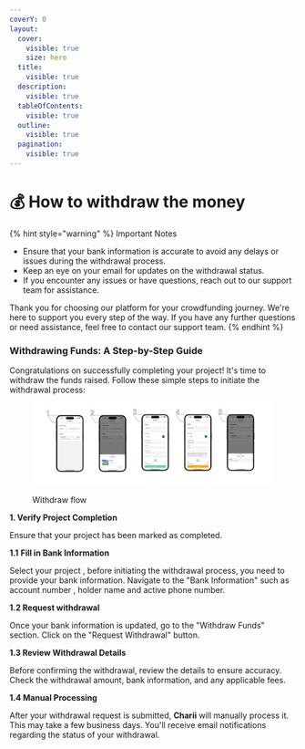 ```yaml
---
coverY: 0
layout:
  cover:
    visible: true
    size: hero
  title:
    visible: true
  description:
    visible: true
  tableOfContents:
    visible: true
  outline:
    visible: true
  pagination:
    visible: true
---
```


# 💰 How to withdraw the money

{% hint style="warning" %}
Important Notes

* Ensure that your bank information is accurate to avoid any delays or issues during the withdrawal process.
* Keep an eye on your email for updates on the withdrawal status.
* If you encounter any issues or have questions, reach out to our support team for assistance.

Thank you for choosing our platform for your crowdfunding journey. We're here to support you every step of the way. If you have any further questions or need assistance, feel free to contact our support team.
{% endhint %}

### Withdrawing Funds: A Step-by-Step Guide&#x20;

Congratulations on successfully completing your project! It's time to withdraw the funds raised. Follow these simple steps to initiate the withdrawal process:

<figure><img src="../../.gitbook/assets/Frame 6.png" alt=""><figcaption><p>Withdraw flow</p></figcaption></figure>

**1. Verify Project Completion**

Ensure that your project has been marked as completed.

**1.1** **Fill in Bank Information**

Select your project , before initiating the withdrawal process, you need to provide your bank information. Navigate to the "Bank Information" such as account number , holder name and active phone number.

**1.2 Request withdrawal**

Once your bank information is updated, go to the "Withdraw Funds" section. Click on the "Request Withdrawal" button.

**1.3 Review Withdrawal Details**

Before confirming the withdrawal, review the details to ensure accuracy. Check the withdrawal amount, bank information, and any applicable fees.

**1.4 Manual Processing**

After your withdrawal request is submitted, **Charii** will manually process it. This may take a few business days. You'll receive email notifications regarding the status of your withdrawal.

